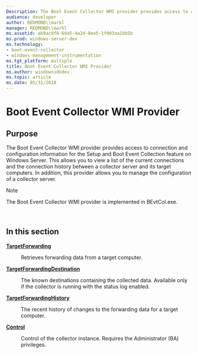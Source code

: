 ```yaml
---
Description: The Boot Event Collector WMI provider provides access to connection and configuration information for the Setup and Boot Event Collection feature on Windows Server.
audience: developer
author: REDMOND\\markl
manager: REDMOND\\markl
ms.assetid: ab9ac8f0-69a5-4a2d-8ee5-1f003aa1bb5b
ms.prod: windows-server-dev
ms.technology:
- boot-event-collector
- windows-management-instrumentation
ms.tgt_platform: multiple
title: Boot Event Collector WMI Provider
ms.author: windowssdkdev
ms.topic: article
ms.date: 05/31/2018
---
```


# Boot Event Collector WMI Provider

## Purpose

The Boot Event Collector WMI provider provides access to connection and configuration information for the Setup and Boot Event Collection feature on Windows Server. This allows you to view a list of the current connections and the connection history between a collector server and its target computers. In addition, this provider allows you to manage the configuration of a collector server.

> [!Note]  
> The Boot Event Collector WMI provider is implemented in BEvtCol.exe.

 

## In this section

<dl> <dt>

[**TargetForwarding**](targetforwarding.md)
</dt> <dd>

Retrieves forwarding data from a target computer.

</dd> <dt>

[**TargetForwardingDestination**](targetforwardingdestination.md)
</dt> <dd>

The known destinations containing the collected data. Available only if the collector is running with the status log enabled.

</dd> <dt>

[**TargetForwardingHistory**](targetforwardinghistory.md)
</dt> <dd>

The recent history of changes to the forwarding data for a target computer.

</dd> <dt>

[**Control**](control.md)
</dt> <dd>

Control of the collector instance. Requires the Administrator (BA) privileges.

</dd> </dl>

 

 



